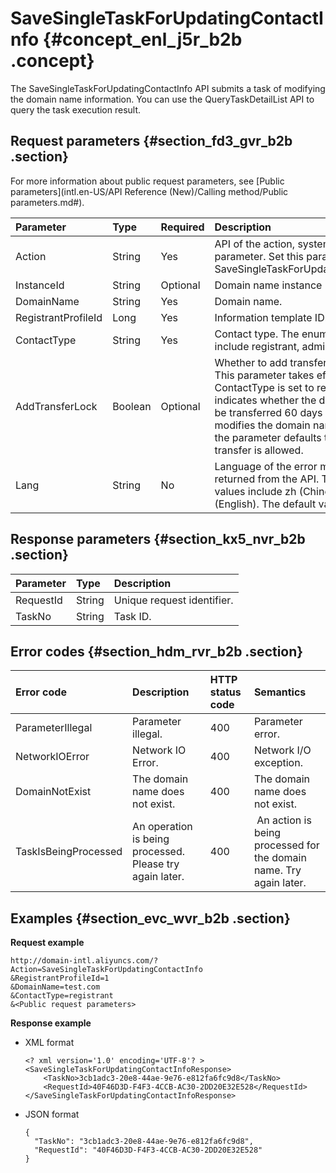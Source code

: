 # SaveSingleTaskForUpdatingContactInfo {#concept_enl_j5r_b2b .concept}

The SaveSingleTaskForUpdatingContactInfo API submits a task of modifying the domain name information. You can use the QueryTaskDetailList API to query the task execution result.

## Request parameters {#section_fd3_gvr_b2b .section}

For more information about public request parameters, see [Public parameters](intl.en-US/API Reference (New)/Calling method/Public parameters.md#).

|Parameter|Type|Required|Description|
|:--------|:---|:-------|:----------|
|Action|String|Yes|API of the action, system required parameter. Set this parameter to SaveSingleTaskForUpdatingContactInfo.|
|InstanceId|String|Optional|Domain name instance ID.|
|DomainName|String|Yes|Domain name.|
|RegistrantProfileId|Long|Yes|Information template ID.|
|ContactType|String|Yes|Contact type. The enumerated values include registrant, admin, billing, tech.|
|AddTransferLock|Boolean|Optional|Whether to add transfer prohibition. This parameter takes effect only when ContactType is set to registrant, and indicates whether the domain name can be transferred 60 days after the owner modifies the domain name. The value of the parameter defaults to false, that is, transfer is allowed.|
|Lang|String|No|Language of the error message returned from the API. The enumerated values include zh \(Chinese\) and en \(English\). The default value is en.|

## Response parameters {#section_kx5_nvr_b2b .section}

|Parameter|Type|Description|
|:--------|:---|:----------|
|RequestId|String|Unique request identifier.|
|TaskNo|String|Task ID.|

## Error codes {#section_hdm_rvr_b2b .section}

|Error code|Description|HTTP status code|Semantics|
|:---------|:----------|:---------------|:--------|
|ParameterIllegal|Parameter illegal.|400|Parameter error.|
|NetworkIOError|Network IO Error.|400|Network I/O exception.|
|DomainNotExist|The domain name does not exist.|400|The domain name does not exist.|
|TaskIsBeingProcessed|An operation is being processed. Please try again later.|400| An action is being processed for the domain name. Try again later.|

## Examples {#section_evc_wvr_b2b .section}

**Request example**

```
http://domain-intl.aliyuncs.com/?Action=SaveSingleTaskForUpdatingContactInfo
&RegistrantProfileId=1
&DomainName=test.com
&ContactType=registrant
&<Public request parameters>
```

**Response example**

-   XML format

    ```
    <? xml version='1.0' encoding='UTF-8'? >
    <SaveSingleTaskForUpdatingContactInfoResponse>
        <TaskNo>3cb1adc3-20e8-44ae-9e76-e812fa6fc9d8</TaskNo>
        <RequestId>40F46D3D-F4F3-4CCB-AC30-2DD20E32E528</RequestId>
    </SaveSingleTaskForUpdatingContactInfoResponse>
    ```

-   JSON format

    ```
    {    
      "TaskNo": "3cb1adc3-20e8-44ae-9e76-e812fa6fc9d8",
      "RequestId": "40F46D3D-F4F3-4CCB-AC30-2DD20E32E528"
    }
    ```


